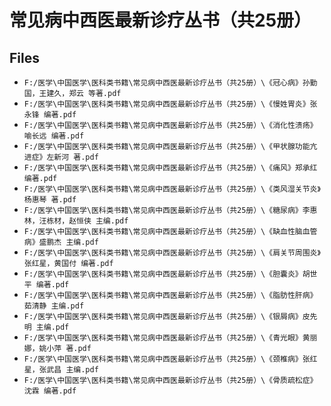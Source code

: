 # 常见病中西医最新诊疗丛书（共25册）

## Files

- `F:/医学\中国医学\医科类书籍\常见病中西医最新诊疗丛书（共25册）\《冠心病》孙勤国，王建久，郑云 等著.pdf`
- `F:/医学\中国医学\医科类书籍\常见病中西医最新诊疗丛书（共25册）\《慢姓胃炎》张永锋 编著.pdf`
- `F:/医学\中国医学\医科类书籍\常见病中西医最新诊疗丛书（共25册）\《消化性溃疡》喻长远 编著.pdf`
- `F:/医学\中国医学\医科类书籍\常见病中西医最新诊疗丛书（共25册）\《甲状腺功能亢进症》左新河 著.pdf`
- `F:/医学\中国医学\医科类书籍\常见病中西医最新诊疗丛书（共25册）\《痛风》郑承红 编著.pdf`
- `F:/医学\中国医学\医科类书籍\常见病中西医最新诊疗丛书（共25册）\《类风湿关节炎》杨惠琴 著.pdf`
- `F:/医学\中国医学\医科类书籍\常见病中西医最新诊疗丛书（共25册）\《糖尿病》李惠林，汪栋材，赵恒侠 主编.pdf`
- `F:/医学\中国医学\医科类书籍\常见病中西医最新诊疗丛书（共25册）\《缺血性脑血管病》盛鹏杰 主编.pdf`
- `F:/医学\中国医学\医科类书籍\常见病中西医最新诊疗丛书（共25册）\《肩关节周围炎》张红星，黄国付 编著.pdf`
- `F:/医学\中国医学\医科类书籍\常见病中西医最新诊疗丛书（共25册）\《胆囊炎》胡世平 编著.pdf`
- `F:/医学\中国医学\医科类书籍\常见病中西医最新诊疗丛书（共25册）\《脂肪性肝病》茹清静 主编.pdf`
- `F:/医学\中国医学\医科类书籍\常见病中西医最新诊疗丛书（共25册）\《银屑病》皮先明 主编.pdf`
- `F:/医学\中国医学\医科类书籍\常见病中西医最新诊疗丛书（共25册）\《青光眼》黄丽娜，姚小萍 著.pdf`
- `F:/医学\中国医学\医科类书籍\常见病中西医最新诊疗丛书（共25册）\《颈椎病》张红星，张武昌 主编.pdf`
- `F:/医学\中国医学\医科类书籍\常见病中西医最新诊疗丛书（共25册）\《骨质疏松症》沈霖 编著.pdf`
